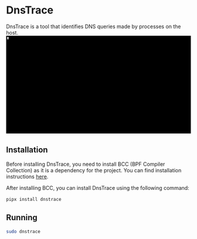 # DnsTrace
DnsTrace is a tool that identifies DNS queries made by processes on the host.
![Demo](assets/demo.gif)

## Installation
Before installing DnsTrace, you need to install BCC (BPF Compiler Collection) as it is a
dependency for the project. You can find installation instructions [here](https://github.com/iovisor/bcc/blob/master/INSTALL.md).

After installing BCC, you can install DnsTrace using the following command:
```sh
pipx install dnstrace
```

## Running
```sh
sudo dnstrace
```
